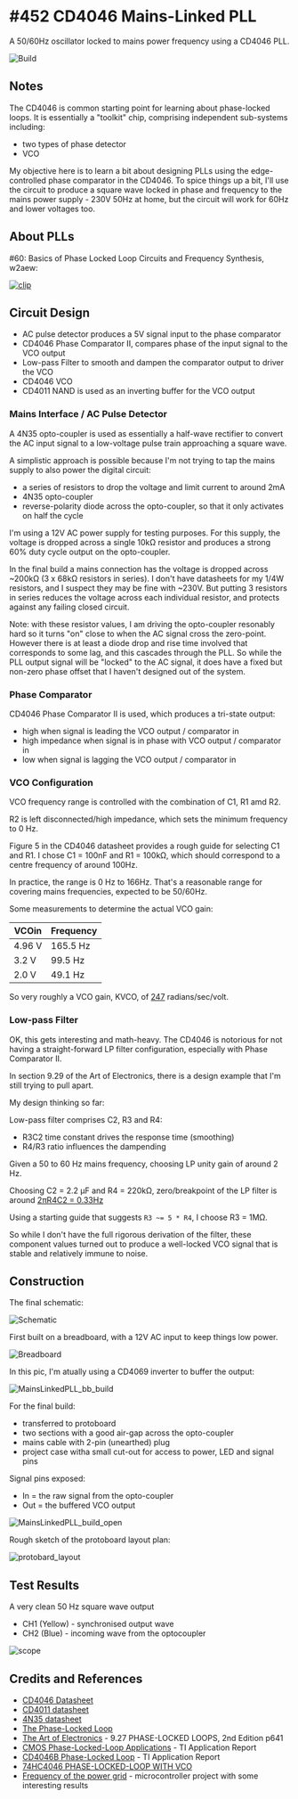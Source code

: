 # #452 CD4046 Mains-Linked PLL

A 50/60Hz oscillator locked to mains power frequency using a CD4046 PLL.

![Build](./assets/MainsLinkedPLL_build.jpg?raw=true)

## Notes

The CD4046 is common starting point for learning about phase-locked loops.
It is essentially a "toolkit" chip, comprising independent sub-systems including:

* two types of phase detector
* VCO

My objective here is to learn a bit about designing PLLs using the edge-controlled phase comparator in the CD4046.
To spice things up a bit, I'll use the circuit to produce a square wave locked in phase and frequency to the mains power supply -
230V 50Hz at home, but the circuit will work for 60Hz and lower voltages too.

## About PLLs

#60: Basics of Phase Locked Loop Circuits and Frequency Synthesis, w2aew:

[![clip](https://img.youtube.com/vi/SS7z8WsXPMk/0.jpg)](https://www.youtube.com/watch?v=SS7z8WsXPMk)

## Circuit Design

* AC pulse detector produces a 5V signal input to the phase comparator
* CD4046 Phase Comparator II, compares phase of the input signal to the VCO output
* Low-pass Filter to smooth and dampen the comparator output to driver the VCO
* CD4046 VCO
* CD4011 NAND is used as an inverting buffer for the VCO output


### Mains Interface / AC Pulse Detector

A 4N35 opto-coupler is used as essentially a half-wave rectifier to convert the AC input signal to
a low-voltage pulse train approaching a square wave.

A simplistic approach is possible because I'm not trying to tap the mains supply to also power the digital circuit:

* a series of resistors to drop the voltage and limit current to around 2mA
* 4N35 opto-coupler
* reverse-polarity diode across the opto-coupler, so that it only activates on half the cycle

I'm using a 12V AC power supply for testing purposes. For this supply, the voltage is dropped across a single 10kΩ resistor
and produces a strong 60% duty cycle output on the opto-coupler.

In the final build a mains connection has the voltage is dropped across ~200kΩ (3 x 68kΩ resistors in series).
I don't have datasheets for my 1/4W resistors, and I suspect they may be fine with ~230V.
But putting 3 resistors in series reduces the voltage across each individual resistor, and protects against any failing closed circuit.

Note: with these resistor values, I am driving the opto-coupler resonably hard so it turns "on" close to when
the AC signal cross the zero-point.
However there is at least a diode drop and rise time involved that corresponds to some lag, and this cascades through the PLL.
So while the PLL output signal will be "locked" to the AC signal, it does have a fixed but non-zero phase offset
that I haven't designed out of the system.


### Phase Comparator

CD4046 Phase Comparator II is used, which produces a tri-state output:

* high when signal is leading the VCO output / comparator in
* high impedance when signal is in phase with VCO output / comparator in
* low when signal is lagging the VCO output / comparator in


### VCO Configuration

VCO frequency range is controlled with the combination of C1, R1 amd R2.

R2 is left disconnected/high impedance, which sets the minimum frequency to 0 Hz.

Figure 5 in the CD4046 datasheet provides a rough guide for selecting C1 and R1.
I chose C1 = 100nF and R1 = 100kΩ, which should correspond to a centre frequency of around 100Hz.

In practice, the range is 0 Hz to 166Hz. That's a reasonable range for covering mains frequencies, expected to be 50/60Hz.


Some measurements to determine the actual VCO gain:

| VCOin  | Frequency |
|--------|-----------|
| 4.96 V | 165.5 Hz |
| 3.2 V  | 99.5 Hz |
| 2.0 V  | 49.1 Hz |

So very roughly a VCO gain, KVCO, of
[247](https://www.wolframalpha.com/input/?i=(165.5Hz+-+49.1Hz)+%2F(4.96V+-+2.0V)+*+2%CF%80) radians/sec/volt.


### Low-pass Filter

OK, this gets interesting and math-heavy. The CD4046 is notorious for not having a straight-forward LP filter configuration,
especially with Phase Comparator II.

In section 9.29 of the Art of Electronics, there is a design example that I'm still trying to pull apart.

My design thinking so far:

Low-pass filter comprises C2, R3 and R4:

* R3C2 time constant drives the response time (smoothing)
* R4/R3 ratio influences the dampending


Given a 50 to 60 Hz mains frequency, choosing LP unity gain of around 2 Hz.


Choosing C2 = 2.2 µF and R4 = 220kΩ,
zero/breakpoint of the LP filter is around [2πR4C2 = 0.33Hz](https://www.wolframalpha.com/input/?i=1%2F(2%CF%80+2.2%C2%B5F+*+220k%CE%A9))

Using a starting guide that suggests `R3 ~= 5 * R4`, I choose R3 = 1MΩ.


So while I don't have the full rigorous derivation of the filter, these component values turned out to
produce a well-locked VCO signal that is stable and relatively immune to noise.


## Construction

The final schematic:

![Schematic](./assets/MainsLinkedPLL_schematic.jpg?raw=true)

First built on a breadboard, with a 12V AC input to keep things low power.

![Breadboard](./assets/MainsLinkedPLL_bb.jpg?raw=true)

In this pic, I'm atually using a CD4069 inverter to buffer the output:

![MainsLinkedPLL_bb_build](./assets/MainsLinkedPLL_bb_build.jpg?raw=true)

For the final build:

* transferred to protoboard
* two sections with a good air-gap across the opto-coupler
* mains cable with 2-pin (unearthed) plug
* project case witha small cut-out for access to power, LED and signal pins

Signal pins exposed:

* In = the raw signal from the opto-coupler
* Out = the buffered VCO output

![MainsLinkedPLL_build_open](./assets/MainsLinkedPLL_build_open.jpg?raw=true)

Rough sketch of the protoboard layout plan:

![protobard_layout](./assets/protobard_layout.jpg?raw=true)

## Test Results

A very clean 50 Hz square wave output

* CH1 (Yellow) - synchronised output wave
* CH2 (Blue) - incoming wave from the optocoupler

![scope](./assets/scope.gif?raw=true)

## Credits and References

* [CD4046 Datasheet](https://www.futurlec.com/4000Series/CD4046.shtml)
* [CD4011 datasheet](https://www.futurlec.com/4000Series/CD4011.shtml)
* [4N35 datasheet](https://www.futurlec.com/LED/4N35.shtml)
* [The Phase-Locked Loop](https://mysite.du.edu/~etuttle/electron/elect12.htm)
* [The Art of Electronics](https://www.goodreads.com/book/show/569775.The_Art_of_Electronics) - 9.27 PHASE-LOCKED LOOPS, 2nd Edition p641
* [CMOS Phase-Locked-Loop Applications](http://www.ti.com/lit/an/scha003b/scha003b.pdf) - TI Application Report
* [CD4046B Phase-Locked Loop](http://www.ti.com/lit/an/scha002a/scha002a.pdf) - TI Application Report
* [74HC4046 PHASE-LOCKED-LOOP WITH VCO](https://www.electronics-tutorials.com/devices/74hc4046.htm)
* [Frequency of the power grid](http://jorisvr.nl/article/grid-frequency) - microcontroller project with some interesting results
